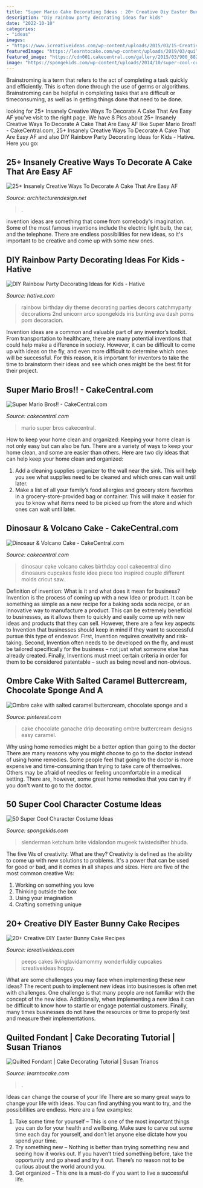 ```yaml
---
title: "Super Mario Cake Decorating Ideas : 20+ Creative Diy Easter Bunny Cake Recipes"
description: "Diy rainbow party decorating ideas for kids"
date: "2022-10-10"
categories:
- "ideas"
images:
- "https://www.icreativeideas.com/wp-content/uploads/2015/03/15-Creative-DIY-Easter-Bunny-Cake-Recipes-4_3.jpg"
featuredImage: "https://learntocake.com/wp-content/uploads/2019/03/quilting1-700x467.jpg"
featured_image: "https://cdn001.cakecentral.com/gallery/2015/03/900_882544zbTL_super-mario-bros.jpg"
image: "https://spongekids.com/wp-content/uploads/2014/10/super-cool-costume-ideas/36-slenderman-costume.jpg"
---
```



Brainstroming is a term that refers to the act of completing a task quickly and efficiently. This is often done through the use of germs or algorithms. Brainstroming can be helpful in completing tasks that are difficult or timeconsuming, as well as in getting things done that need to be done.

	

		
looking for 25+ Insanely Creative Ways To Decorate A Cake That Are Easy AF you've visit to the right page. We have 8 Pics about 25+ Insanely Creative Ways To Decorate A Cake That Are Easy AF like Super Mario Bros!! - CakeCentral.com, 25+ Insanely Creative Ways To Decorate A Cake That Are Easy AF and also DIY Rainbow Party Decorating Ideas for Kids - Hative. Here you go:
		
    
## 25+ Insanely Creative Ways To Decorate A Cake That Are Easy AF

<img loading=lazy src="https://cdn.architecturendesign.net/wp-content/uploads/2015/09/AD-Insanely-Creative-Ways-To-Decorate-A-Cake-08.jpg" onerror="this.onerror=null;this.src='https://tse1.mm.bing.net/th?id=OIP.98IbQ9xUMOKiCf8T77wphQHaLH&amp;pid=15.1';" alt="25+ Insanely Creative Ways To Decorate A Cake That Are Easy AF">

_Source: architecturendesign.net_

>. 

	

invention ideas are something that come from somebody's imagination. Some of the most famous inventions include the electric light bulb, the car, and the telephone. There are endless possibilities for new ideas, so it's important to be creative and come up with some new ones.

    
## DIY Rainbow Party Decorating Ideas For Kids - Hative

<img loading=lazy src="https://hative.com/wp-content/uploads/2014/11/diy-rainbow-party-decorating-ideas/9-rainbow-wall-decors.jpg" onerror="this.onerror=null;this.src='https://tse3.mm.bing.net/th?id=OIP.xzvMCHYn0YUqLiz5Vc2PVAHaLL&amp;pid=15.1';" alt="DIY Rainbow Party Decorating Ideas for Kids - Hative">

_Source: hative.com_

>rainbow birthday diy theme decorating parties decors catchmyparty decorations 2nd unicorn arco spongekids iris bunting ava dash poms pom decoracion. 

	

Invention ideas are a common and valuable part of any inventor’s toolkit. From transportation to healthcare, there are many potential inventions that could help make a difference in society. However, it can be difficult to come up with ideas on the fly, and even more difficult to determine which ones will be successful. For this reason, it is important for inventors to take the time to brainstorm their ideas and see which ones might be the best fit for their project.

    
## Super Mario Bros!! - CakeCentral.com

<img loading=lazy src="https://cdn001.cakecentral.com/gallery/2015/03/900_882544zbTL_super-mario-bros.jpg" onerror="this.onerror=null;this.src='https://tse3.mm.bing.net/th?id=OIP.ro1-LJzLmSdK-uAPD2UDigHaLx&amp;pid=15.1';" alt="Super Mario Bros!! - CakeCentral.com">

_Source: cakecentral.com_

>mario super bros cakecentral. 

	

How to keep your home clean and organized:
Keeping your home clean is not only easy but can also be fun. There are a variety of ways to keep your home clean, and some are easier than others. Here are two diy ideas that can help keep your home clean and organized:
1. Add a cleaning supplies organizer to the wall near the sink. This will help you see what supplies need to be cleaned and which ones can wait until later.
2. Make a list of all your family’s food allergies and grocery store favorites in a grocery-store-provided bag or container. This will make it easier for you to know what items need to be picked up from the store and which ones can wait until later.

    
## Dinosaur &amp; Volcano Cake - CakeCentral.com

<img loading=lazy src="https://cdn001.cakecentral.com/gallery/2015/03/900_7505978FNT_dinosaur-amp-volcano-cake.jpg" onerror="this.onerror=null;this.src='https://tse1.mm.bing.net/th?id=OIP.j5rwHFhedkloRQnSnPVOIgHaJ5&amp;pid=15.1';" alt="Dinosaur &amp; Volcano Cake - CakeCentral.com">

_Source: cakecentral.com_

>dinosaur cake volcano cakes birthday cool cakecentral dino dinosaurs cupcakes feste idee piece too inspired couple different molds cricut saw. 

	

Definition of invention: What is it and what does it mean for business?
Invention is the process of coming up with a new Idea or product. It can be something as simple as a new recipe for a baking soda soda recipe, or an innovative way to manufacture a product. This can be extremely beneficial to businesses, as it allows them to quickly and easily come up with new ideas and products that they can sell. However, there are a few key aspects to Invention that businesses should keep in mind if they want to successful pursue this type of endeavor. First, Invention requires creativity and risk-taking. Second, Invention often needs to be developed on the fly, and must be tailored specifically for the business – not just what someone else has already created. Finally, Inventions must meet certain criteria in order for them to be considered patentable – such as being novel and non-obvious.

    
## Ombre Cake With Salted Caramel Buttercream, Chocolate Sponge And A

<img loading=lazy src="https://i.pinimg.com/736x/30/be/f2/30bef2aee9d268af24c7234f9575dc7b.jpg" onerror="this.onerror=null;this.src='https://tse2.mm.bing.net/th?id=OIP.3Ux7ai0TyGdqZEGSzviq3QHaJQ&amp;pid=15.1';" alt="Ombre cake with salted caramel buttercream, chocolate sponge and a">

_Source: pinterest.com_

>cake chocolate ganache drip decorating ombre buttercream designs easy caramel. 

	

Why using home remedies might be a better option than going to the doctor
There are many reasons why you might choose to go to the doctor instead of using home remedies. Some people feel that going to the doctor is more expensive and time-consuming than trying to take care of themselves. Others may be afraid of needles or feeling uncomfortable in a medical setting. There are, however, some great home remedies that you can try if you don't want to go to the doctor.

    
## 50 Super Cool Character Costume Ideas

<img loading=lazy src="https://spongekids.com/wp-content/uploads/2014/10/super-cool-costume-ideas/36-slenderman-costume.jpg" onerror="this.onerror=null;this.src='https://tse3.mm.bing.net/th?id=OIP.s4IXIGjObFoAqzG8gelpBAHaLG&amp;pid=15.1';" alt="50 Super Cool Character Costume Ideas">

_Source: spongekids.com_

>slenderman ketchum brite vidalondon mugeek twistedsifter bhuda. 

	

The five Ws of creativity: What are they?
Creativity is defined as the ability to come up with new solutions to problems. It's a power that can be used for good or bad, and it comes in all shapes and sizes. Here are five of the most common creative Ws: 
1. Working on something you love 
2. Thinking outside the box 
3. Using your imagination 
4. Crafting something unique 

    
## 20+ Creative DIY Easter Bunny Cake Recipes

<img loading=lazy src="https://www.icreativeideas.com/wp-content/uploads/2015/03/15-Creative-DIY-Easter-Bunny-Cake-Recipes-4_3.jpg" onerror="this.onerror=null;this.src='https://tse4.mm.bing.net/th?id=OIP.ZqEdZwa_wrDvJVntaPqGlQHaJ4&amp;pid=15.1';" alt="20+ Creative DIY Easter Bunny Cake Recipes">

_Source: icreativeideas.com_

>peeps cakes livinglavidamommy wonderfuldiy cupcakes icreativeideas hoppy. 

	

What are some challenges you may face when implementing these new ideas?
The recent push to implement new ideas into businesses is often met with challenges. One challenge is that many people are not familiar with the concept of the new idea. Additionally, when implementing a new idea it can be difficult to know how to startle or engage potential customers. Finally, many times businesses do not have the resources or time to properly test and measure their implementations.

    
## Quilted Fondant | Cake Decorating Tutorial | Susan Trianos

<img loading=lazy src="https://learntocake.com/wp-content/uploads/2019/03/quilting1-700x467.jpg" onerror="this.onerror=null;this.src='https://tse3.mm.bing.net/th?id=OIP.LVnTrEN065qO7BmS8vSLaQHaE8&amp;pid=15.1';" alt="Quilted Fondant | Cake Decorating Tutorial | Susan Trianos">

_Source: learntocake.com_

>. 

	

Ideas can change the course of your life
There are so many great ways to change your life with ideas. You can find anything you want to try, and the possibilities are endless. Here are a few examples: 
1. Take some time for yourself – This is one of the most important things you can do for your health and wellbeing. Make sure to carve out some time each day for yourself, and don’t let anyone else dictate how you spend your time. 
2. Try something new – Nothing is better than trying something new and seeing how it works out. If you haven’t tried something before, take the opportunity and go ahead and try it out. There’s no reason not to be curious about the world around you. 
3. Get organized – This one is a must-do if you want to live a successful life.

